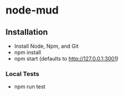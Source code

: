 # node-mud

## Installation
* Install Node, Npm, and Git
* npm install
* npm start (defaults to http://127.0.0.1:3001)

### Local Tests
* npm run test


